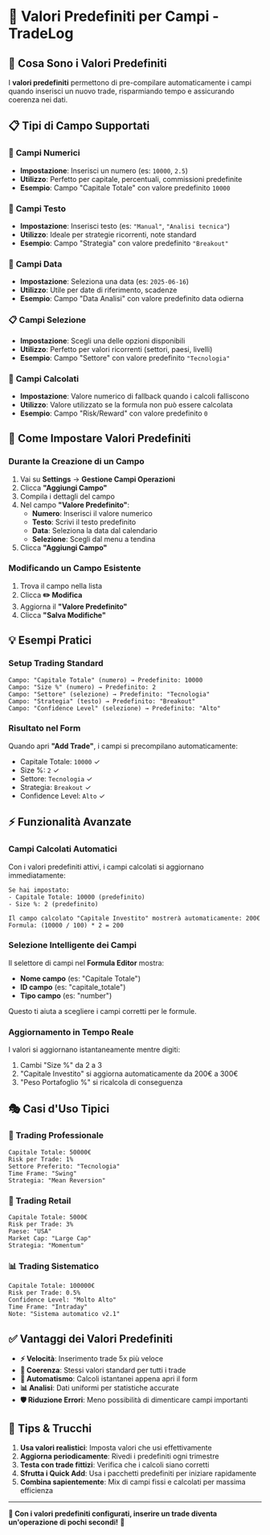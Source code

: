 # 🎯 Valori Predefiniti per Campi - TradeLog

## 🌟 Cosa Sono i Valori Predefiniti

I **valori predefiniti** permettono di pre-compilare automaticamente i campi quando inserisci un nuovo trade, risparmiando tempo e assicurando coerenza nei dati.

## 📋 Tipi di Campo Supportati

### 🔢 **Campi Numerici**
- **Impostazione**: Inserisci un numero (es: `10000`, `2.5`)
- **Utilizzo**: Perfetto per capitale, percentuali, commissioni predefinite
- **Esempio**: Campo "Capitale Totale" con valore predefinito `10000`

### 📝 **Campi Testo**
- **Impostazione**: Inserisci testo (es: `"Manual"`, `"Analisi tecnica"`)
- **Utilizzo**: Ideale per strategie ricorrenti, note standard
- **Esempio**: Campo "Strategia" con valore predefinito `"Breakout"`

### 📅 **Campi Data**
- **Impostazione**: Seleziona una data (es: `2025-06-16`)
- **Utilizzo**: Utile per date di riferimento, scadenze
- **Esempio**: Campo "Data Analisi" con valore predefinito data odierna

### 📋 **Campi Selezione**
- **Impostazione**: Scegli una delle opzioni disponibili
- **Utilizzo**: Perfetto per valori ricorrenti (settori, paesi, livelli)
- **Esempio**: Campo "Settore" con valore predefinito `"Tecnologia"`

### 🧮 **Campi Calcolati**
- **Impostazione**: Valore numerico di fallback quando i calcoli falliscono
- **Utilizzo**: Valore utilizzato se la formula non può essere calcolata
- **Esempio**: Campo "Risk/Reward" con valore predefinito `0`

## 🚀 Come Impostare Valori Predefiniti

### **Durante la Creazione di un Campo**
1. Vai su **Settings** → **Gestione Campi Operazioni**
2. Clicca **"Aggiungi Campo"**
3. Compila i dettagli del campo
4. Nel campo **"Valore Predefinito"**:
   - **Numero**: Inserisci il valore numerico
   - **Testo**: Scrivi il testo predefinito
   - **Data**: Seleziona la data dal calendario
   - **Selezione**: Scegli dal menu a tendina
5. Clicca **"Aggiungi Campo"**

### **Modificando un Campo Esistente**
1. Trova il campo nella lista
2. Clicca **✏️ Modifica**
3. Aggiorna il **"Valore Predefinito"**
4. Clicca **"Salva Modifiche"**

## 💡 Esempi Pratici

### **Setup Trading Standard**
```
Campo: "Capitale Totale" (numero) → Predefinito: 10000
Campo: "Size %" (numero) → Predefinito: 2
Campo: "Settore" (selezione) → Predefinito: "Tecnologia"
Campo: "Strategia" (testo) → Predefinito: "Breakout"
Campo: "Confidence Level" (selezione) → Predefinito: "Alto"
```

### **Risultato nel Form**
Quando apri **"Add Trade"**, i campi si precompilano automaticamente:
- Capitale Totale: `10000` ✓
- Size %: `2` ✓  
- Settore: `Tecnologia` ✓
- Strategia: `Breakout` ✓
- Confidence Level: `Alto` ✓

## ⚡ Funzionalità Avanzate

### **Campi Calcolati Automatici**
Con i valori predefiniti attivi, i campi calcolati si aggiornano immediatamente:

```
Se hai impostato:
- Capitale Totale: 10000 (predefinito)
- Size %: 2 (predefinito)

Il campo calcolato "Capitale Investito" mostrerà automaticamente: 200€
Formula: (10000 / 100) * 2 = 200
```

### **Selezione Intelligente dei Campi**
Il selettore di campi nel **Formula Editor** mostra:
- **Nome campo** (es: "Capitale Totale")
- **ID campo** (es: "capitale_totale") 
- **Tipo campo** (es: "number")

Questo ti aiuta a scegliere i campi corretti per le formule.

### **Aggiornamento in Tempo Reale**
I valori si aggiornano istantaneamente mentre digiti:
1. Cambi "Size %" da 2 a 3
2. "Capitale Investito" si aggiorna automaticamente da 200€ a 300€
3. "Peso Portafoglio %" si ricalcola di conseguenza

## 🎭 Casi d'Uso Tipici

### **🏢 Trading Professionale**
```
Capitale Totale: 50000€
Risk per Trade: 1%  
Settore Preferito: "Tecnologia"
Time Frame: "Swing"
Strategia: "Mean Reversion"
```

### **👤 Trading Retail**
```
Capitale Totale: 5000€
Risk per Trade: 3%
Paese: "USA"  
Market Cap: "Large Cap"
Strategia: "Momentum"
```

### **📊 Trading Sistematico**
```
Capitale Totale: 100000€
Risk per Trade: 0.5%
Confidence Level: "Molto Alto"
Time Frame: "Intraday"
Note: "Sistema automatico v2.1"
```

## ✅ Vantaggi dei Valori Predefiniti

- **⚡ Velocità**: Inserimento trade 5x più veloce
- **🎯 Coerenza**: Stessi valori standard per tutti i trade
- **🔄 Automatismo**: Calcoli istantanei appena apri il form
- **📊 Analisi**: Dati uniformi per statistiche accurate
- **🛡️ Riduzione Errori**: Meno possibilità di dimenticare campi importanti

## 🔧 Tips & Trucchi

1. **Usa valori realistici**: Imposta valori che usi effettivamente
2. **Aggiorna periodicamente**: Rivedi i predefiniti ogni trimestre
3. **Testa con trade fittizi**: Verifica che i calcoli siano corretti
4. **Sfrutta i Quick Add**: Usa i pacchetti predefiniti per iniziare rapidamente
5. **Combina sapientemente**: Mix di campi fissi e calcolati per massima efficienza

---

**🎉 Con i valori predefiniti configurati, inserire un trade diventa un'operazione di pochi secondi!** 🚀
